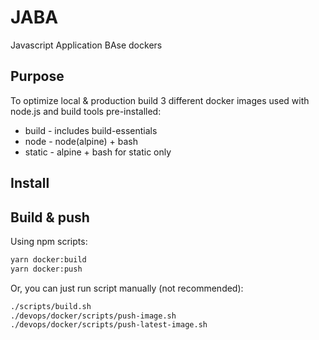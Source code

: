 # JABA

Javascript Application BAse dockers

## Purpose

To optimize local & production build 3 different docker images used with node.js and build tools pre-installed:

- build - includes build-essentials
- node - node(alpine) + bash
- static - alpine + bash for static only

## Install


## Build & push

Using npm scripts:

```bash
yarn docker:build
yarn docker:push
```

Or, you can just run script manually (not recommended):

```bash
./scripts/build.sh
./devops/docker/scripts/push-image.sh
./devops/docker/scripts/push-latest-image.sh
```
